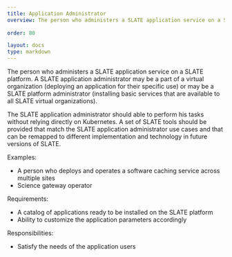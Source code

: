 ```yaml
---
title: Application Administrator
overview: The person who administers a SLATE application service on a SLATE platform.
              
order: 80

layout: docs
type: markdown
---
```


The person who administers a SLATE application service on a SLATE platform.
A SLATE application administrator may be a part of a virtual organization
(deploying an application for their specific use) or may be a SLATE platform
administrator (installing basic services that are available to all SLATE virtual
organizations).

The SLATE application administrator should able to perform his tasks without
relying directly on Kubernetes. A set of SLATE tools should be provided that
match the SLATE application administrator use cases and that can be remapped
to different implementation and technology in future versions of SLATE.

Examples:
* A person who deploys and operates a software caching service across multiple sites
* Science gateway operator

Requirements:
* A catalog of applications ready to be installed on the SLATE platform
* Ability to customize the application parameters accordingly

Responsibilities:
* Satisfy the needs of the application users
